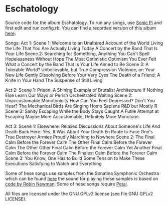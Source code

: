 # Eschatology
Source code for the album Eschatology. To run any songs, use [Sonic Pi](https://sonic-pi.net/) and first edit and run config.rb. You can find a recorded version of this album [here](https://beguiledbyguillotining.bandcamp.com/album/eschatology).

Songs:
Act 1:
	Scene 1:
		Welcome to an Unaltered Account of the World
		Living the Life That You Are Actually Living Today
		A Concert by the Band That Is Your Life
	Scene 2:
		Searching for Something, Anything
		You Can't Spell Hopelessness Without Hope
		The Most Optimistic Optimism You Ever Felt
		What a Concert by the Band That Is Your Life Aimed to Be
	Scene 3:
		A Tolerable World? Unbelievable, but True
		Compression Violence, or: Your New Life Gently Dissolving Before Your Very Eyes
		The Death of a Friend; A Knife in Your Hand
		The Suspense of Still Living

Act 2:
	Scene 1:
		Prison, A Shining Example of Brutalist Architecture if Nothing Else
		Learn Our Ways or Perish
		Orchestrated Waiting
	Scene 2:
		Unaccustomable Monotonicity
		How Can You Feel Depressed? Don't You Hear? The Mechanical Birds Are Singing
		Homo Sapiens R&D but Mostly R
	Scene 3:
		Sanity Escaping While the Body Stays Caught
		A Futile Attempt at Escaping
		Maybe More Accustomable, Definitely More Monotone


Act 3:
	Scene 1:
		Elsewhere: Relaxed Discussions About Someone's Life And Death
		Back Here: Yes, It Was About Your Death
		En Route to Face One's True Destroyer
		Armies Proudly Marching to Nowhere
	Scene 2:
		The Final Calm Before the Forever Calm
		The Other Final Calm Before the Forever Calm
		The Other Other Final Calm Before the Forever Calm
		Yet Another Final Calm Before the Forever Calm
		The Finalest Calm Before the Forever Calm
	Scene 3:
		You Know, One Has to Build Some Tension to Make These Executions Satisfying to Watch and Everything


Some of hese songs use samples from the Sonatina Symphonic Orchestra which can be found [here](https://github.com/peastman/sso) the sound for playing these samples is based on [code by Robin Newman](https://rbnrpi.wordpress.com/2016/03/16/sonatina-symphonic-orchestra-revisited-to-give-55-sample-voices-for-sonic-pi/). Some of hese songs require [Petal](https://github.com/siaflab/petal).

All files are licensed under the GNU GPLv2 license (see file GNU GPLv2 LICENSE).